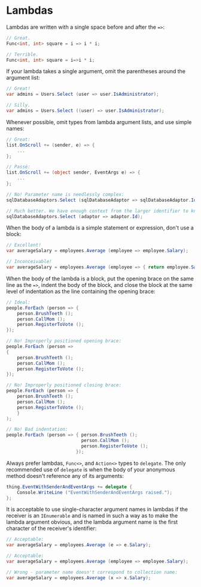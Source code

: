 # Lambdas

Lambdas are written with a single space before and after the `=>`:

```csharp
// Great.
Func<int, int> square = i => i * i;

// Terrible.
Func<int, int> square = i=>i * i;
```

If your lambda takes a single argument, omit the parentheses around the argument list:

```csharp
// Great!
var admins = Users.Select (user => user.IsAdministrator);

// Silly.
var admins = Users.Select ((user) => user.IsAdministrator);
```

Whenever possible, omit types from lambda argument lists, and use simple names:

```csharp
// Great:
list.OnScroll += (sender, e) => {
	...
};

// Passé:
list.OnScroll += (object sender, EventArgs e) => {
	...
};

// No! Parameter name is needlessly complex:
sqlDatabaseAdaptors.Select (sqlDatabaseAdaptor => sqlDatabaseAdaptor.Id);

// Much better. We have enough context from the larger identifier to know what 'adaptor' is:
sqlDatabaseAdaptors.Select (adaptor => adaptor.Id);
```

When the body of a lambda is a simple statement or expression, don't use a block:

```csharp
// Excellent!
var averageSalary = employees.Average (employee => employee.Salary);

// Inconceivable!
var averageSalary = employees.Average (employee => { return employee.Salary; });
```

When the body of the lambda is a block, put the opening brace on the same line as the `=>`, indent the body of the block,
and close the block at the same level of indentation as the line containing the opening brace:

```csharp
// Ideal:
people.ForEach (person => {
	person.BrushTeeth ();
	person.CallMom ();
	person.RegisterToVote ();
});

// No! Improperly positioned opening brace:
people.ForEach (person =>
{
	person.BrushTeeth ();
	person.CallMom ();
	person.RegisterToVote ();
});

// No! Improperly positioned closing brace:
people.ForEach (person => {
	person.BrushTeeth ();
	person.CallMom ();
	person.RegisterToVote ();
	}
);

// No! Bad indentation:
people.ForEach (person => { person.BrushTeeth ();
                            person.CallMom ();
                            person.RegisterToVote ();
                          });
```

Always prefer lambdas, `Func<>`, and `Action<>` types to `delegate`. The only recommended use of `delegate` is when the body of your anonymous method doesn't reference any of its arguments:

```csharp
thing.EventWithSenderAndEventArgs += delegate {
	Console.WriteLine ("EventWithSenderAndEventArgs raised.");
};
```

It is acceptable to use single-character argument names in lambdas if the receiver is an `IEnumerable` and is named in such a way as to make the lambda argument obvious, and the lambda argument name is the first character of the receiver's identifier:

```csharp
// Acceptable:
var averageSalary = employees.Average (e => e.Salary);

// Acceptable:
var averageSalary = employees.Average (employee => employee.Salary);

// Wrong - parameter name doesn't correspond to collection name:
var averageSalary = employees.Average (x => x.Salary);
```
